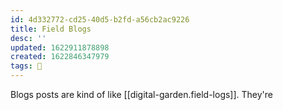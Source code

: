 ```yaml
---
id: 4d332772-cd25-40d5-b2fd-a56cb2ac9226
title: Field Blogs
desc: ''
updated: 1622911878898
created: 1622846347979
tags: 🌿
---
```


Blogs posts are kind of like [[digital-garden.field-logs]]. They're 
